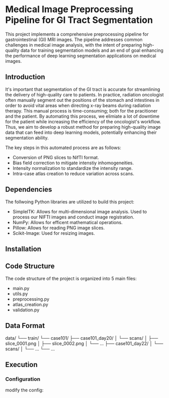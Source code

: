 # Medical Image Preprocessing Pipeline for GI Tract Segmentation

This project implements a comprehensive preprocessing pipeline for gastrointestinal (GI) MRI images. The pipeline addresses common challenges in medical image analysis, with the intent of preparing high-quality data for training segmentation models and an end of goal enhancing the performance of deep learning segmentation applications on medical images.

## Introduction

It's important that segmentation of the GI tract is accurate for streamlining the delivery of high-quality care to patients. In practice, radiation oncologist often manually segment out the positions of the stomach and intestines in order to avoid vital areas when directing x-ray beams during radiation therapy. This manual process is time-consuming; both for the pracitioner and the patient. By automating this process, we elimiate a lot of downtime for the patient while increasing the efficiency of the oncologist's workflow. Thus, we aim to develop a robust method for preparing high-quality image data that can feed into deep learning models, potentially enhancing their segmentation ability.

The key steps in this automated process are as follows:

* Conversion of PNG slices to NifTI format.
* Bias field correction to mitigate intenstiy inhomogeneities.
* Intensity normalization to standardize the intensity range.
* Intra-case atlas creation to reduce variation across scans.

## Dependencies
The follwoing Python libraries are utilized to build this project:

* SimpleITK: Allows for multi-dimensional image analysis. Used to process our NIFTI images and conduct image registration.
* NumPy: Allows for efficent mathematical operations.
* Pillow: Allows for reading PNG image slices.
* Scikit-Image: Used for resizing images.

## Installation
## Code Structure
The code structure of the project is organized into 5 main files:
* main.py
* utils.py
* preprocessing.py
* atlas_creation.py
* validation.py

## Data Format
data/
└── train/
└── case101/
├── case101_day20/
│   └── scans/
│       ├── slice_0001.png
│       ├── slice_0002.png
│       └── ...
├── case101_day22/
│   └── scans/
│       └── ...
└── ...

## Execution
### Configuration
modify the config:




